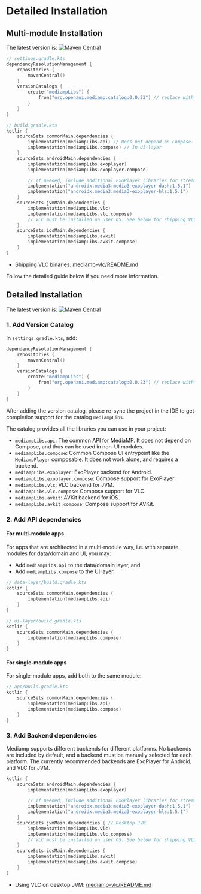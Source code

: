 # Detailed Installation

## Multi-module Installation

The latest
version
is: [![Maven Central](https://img.shields.io/maven-central/v/org.openani.mediamp/mediamp-api)](https://img.shields.io/maven-central/v/org.openani.mediamp/mediamp-api)

```kotlin
// settings.gradle.kts
dependencyResolutionManagement {
    repositories {
        mavenCentral()
    }
    versionCatalogs {
        create("mediampLibs") {
            from("org.openani.mediamp:catalog:0.0.23") // replace with the latest version
        }
    }
}

// build.gradle.kts
kotlin {
    sourceSets.commonMain.dependencies {
        implementation(mediampLibs.api) // Does not depend on Compose. Can be used in data/domain-layer
        implementation(mediampLibs.compose) // In UI-layer
    }
    sourceSets.androidMain.dependencies {
        implementation(mediampLibs.exoplayer)
        implementation(mediampLibs.exoplayer.compose)

        // If needed, include additional ExoPlayer libraries for streaming. No configuration required.
        implementation("androidx.media3:media3-exoplayer-dash:1.5.1")
        implementation("androidx.media3:media3-exoplayer-hls:1.5.1")
    }
    sourceSets.jvmMain.dependencies {
        implementation(mediampLibs.vlc)
        implementation(mediampLibs.vlc.compose)
        // VLC must be installed on user OS. See below for shipping VLC binaries with your app.
    }
    sourceSets.iosMain.dependencies {
        implementation(mediampLibs.avkit)
        implementation(mediampLibs.avkit.compose)
    }
}
```

- Shipping VLC binaries: [mediamp-vlc/README.md](mediamp-vlc/README.md)

Follow the detailed guide below if you need more information.

## Detailed Installation

The latest
version
is: [![Maven Central](https://img.shields.io/maven-central/v/org.openani.mediamp/mediamp-api)](https://img.shields.io/maven-central/v/org.openani.mediamp/mediamp-api)

### 1. Add Version Catalog

In `settings.gradle.kts`, add:

```kotlin
dependencyResolutionManagement {
    repositories {
        mavenCentral()
    }
    versionCatalogs {
        create("mediampLibs") {
            from("org.openani.mediamp:catalog:0.0.23") // replace with the latest version
        }
    }
}
```

After adding the version catalog, please re-sync the project in the IDE to get completion support
for the catalog `mediampLibs`.

The catalog provides all the libraries you can use in your project:

- `mediampLibs.api`: The common API for MediaMP. It does not depend on Compose, and thus can be
  used in non-UI modules.
- `mediampLibs.compose`: Common Compose UI entrypoint like the `MediampPlayer` composable. It
  does not work alone, and requires a backend.
- `mediampLibs.exoplayer`: ExoPlayer backend for Android.
- `mediampLibs.exoplayer.compose`: Compose support for ExoPlayer
- `mediampLibs.vlc`: VLC backend for JVM.
- `mediampLibs.vlc.compose`: Compose support for VLC.
- `mediampLibs.avkit`: AVKit backend for iOS.
- `mediampLibs.avkit.compose`: Compose support for AVKit.

### 2. Add API dependencies

#### For multi-module apps

For apps that are architected in a multi-module way, i.e. with separate modules for data/domain and
UI, you may:

- Add `mediampLibs.api` to the data/domain layer, and
- Add `mediampLibs.compose` to the UI layer.

```kotlin
// data-layer/build.gradle.kts
kotlin {
    sourceSets.commonMain.dependencies {
        implementation(mediampLibs.api)
    }
}

// ui-layer/build.gradle.kts
kotlin {
    sourceSets.commonMain.dependencies {
        implementation(mediampLibs.compose)
    }
}
```

#### For single-module apps

For single-module apps, add both to the same module:

```kotlin
// app/build.gradle.kts
kotlin {
    sourceSets.commonMain.dependencies {
        implementation(mediampLibs.api)
        implementation(mediampLibs.compose)
    }
}
```

### 3. Add Backend dependencies

Mediamp supports different backends for different platforms.
No backends are included by default, and a backend must be manually selected for each platform.
The currently recommended backends are ExoPlayer for Android, and VLC for JVM.

```kotlin
kotlin {
    sourceSets.androidMain.dependencies {
        implementation(mediampLibs.exoplayer)

        // If needed, include additional ExoPlayer libraries for streaming. No configuration required.
        implementation("androidx.media3:media3-exoplayer-dash:1.5.1")
        implementation("androidx.media3:media3-exoplayer-hls:1.5.1")
    }
    sourceSets.jvmMain.dependencies { // Desktop JVM
        implementation(mediampLibs.vlc)
        implementation(mediampLibs.vlc.compose)
        // VLC must be installed on user OS. See below for shipping VLC binaries with your app.
    }
    sourceSets.iosMain.dependencies {
        implementation(mediampLibs.avkit)
        implementation(mediampLibs.avkit.compose)
    }
}
```

- Using VLC on desktop JVM: [mediamp-vlc/README.md](../mediamp-vlc/README.md)
